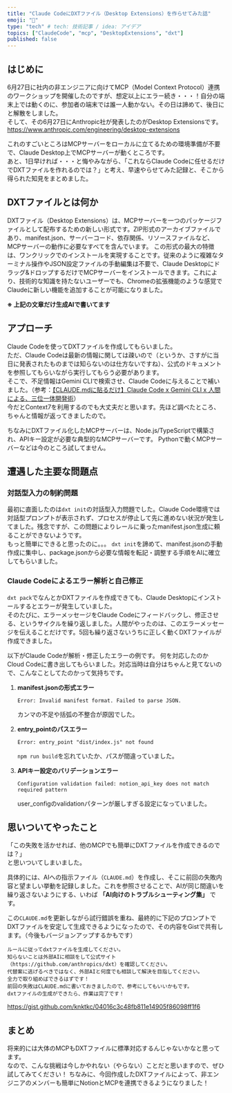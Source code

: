 ```yaml
---
title: "Claude CodeにDXTファイル（Desktop Extensions）を作らせてみた話"
emoji: "🤖"
type: "tech" # tech: 技術記事 / idea: アイデア
topics: ["ClaudeCode", "mcp", "DesktopExtensions", "dxt"]
published: false
---
```


## はじめに

6月27日に社内の非エンジニアに向けてMCP（Model Context Protocol）連携のワークショップを開催したのですが、想定以上にエラー続き・・・！自分の端末上では動くのに、参加者の端末では誰一人動かない。その日は諦めて、後日にと解散をしました。  
そして、その6月27日にAnthropic社が発表したのがDesktop Extensionsです。  
https://www.anthropic.com/engineering/desktop-extensions  

これのすごいところはMCPサーバーをローカルに立てるための環境準備が不要で、Claude Desktop上でMCPサーバーが動くところです。  
あと、1日早ければ・・・と悔やみながら、「これならClaude Codeに任せるだけでDXTファイルを作れるのでは？」と考え、早速やらせてみた記録と、そこから得られた知見をまとめました。

## DXTファイルとは何か

DXTファイル（Desktop Extensions）は、MCPサーバーを一つのパッケージファイルとして配布するための新しい形式です。ZIP形式のアーカイブファイルであり、manifest.json、サーバーコード、依存関係、リソースファイルなど、MCPサーバーの動作に必要なすべてを含んでいます。
この形式の最大の特徴は、ワンクリックでのインストールを実現することです。従来のように複雑なターミナル操作やJSON設定ファイルの手動編集は不要で、Claude Desktopにドラッグ&ドロップするだけでMCPサーバーをインストールできます。これにより、技術的な知識を持たないユーザーでも、Chromeの拡張機能のような感覚でClaudeに新しい機能を追加することが可能になりました。

**※ 上記の文章だけ生成AIで書いてます**

## アプローチ

Claude Codeを使ってDXTファイルを作成してもらいました。  
ただ、Claude Codeは最新の情報に関しては疎いので（というか、さすがに当日に発表されたものまでは知らないのは仕方ないですね）、公式のドキュメントを参照してもらいながら実行してもらう必要があります。  
そこで、不足情報はGemini CLIで検索させ、Claude Codeに与えることで補いました。（参考：[【CLAUDE.mdに貼るだけ】Claude Code x Gemini CLI x 人間による、三位一体開発術](https://zenn.dev/tksfjt1024/articles/5e88385bfb69fd)）  
今だとContext7を利用するのでも大丈夫だと思います。先ほど調べたところ、ちゃんと情報が返ってきましたので。

ちなみにDXTファイル化したMCPサーバーは、Node.js/TypeScriptで構築され、APIキー設定が必要な典型的なMCPサーバーです。
Pythonで動くMCPサーバーなどは今のところ試してません。  

## 遭遇した主要な問題点

### 対話型入力の制約問題

最初に直面したのは`dxt init`の対話型入力問題でした。Claude Code環境では対話型プロンプトが表示されず、プロセスが停止して先に進めない状況が発生してました。残念ですが、この問題によりレールに乗ったmanifest.json生成に頼ることができないようです。  
もっと簡単にできると思ったのに。。。
`dxt init`を諦めて、manifest.jsonの手動作成に集中し、package.jsonから必要な情報を転記・調整する手順をAIに確立してもらいました。

### Claude Codeによるエラー解析と自己修正

`dxt pack`でなんとかDXTファイルを作成できても、Claude Desktopにインストールするとエラーが発生していました。  
そのたびに、エラーメッセージをClaude Codeにフィードバックし、修正させる、というサイクルを繰り返しました。人間がやったのは、このエラーメッセージを伝えることだけです。5回も繰り返さないうちに正しく動くDXTファイルが作成できました。

以下がClaude Codeが解析・修正したエラーの例です。
何を対応したのかCloud Codeに書き出してもらいました。対応当時は自分はちゃんと見てないので、こんなことしてたのかって気持ちです。

1. **manifest.jsonの形式エラー**
   ```
   Error: Invalid manifest format. Failed to parse JSON.
   ```
   カンマの不足や括弧の不整合が原因でした。

2. **entry_pointのパスエラー**
   ```
   Error: entry_point "dist/index.js" not found
   ```
   `npm run build`を忘れていたか、パスが間違っていました。

3. **APIキー設定のバリデーションエラー**
   ```
   Configuration validation failed: notion_api_key does not match required pattern
   ```
   user_configのvalidationパターンが厳しすぎる設定になっていました。

## 思いついてやったこと

「この失敗を活かせれば、他のMCPでも簡単にDXTファイルを作成できるのでは？」  
と思いついてしまいました。

具体的には、AIへの指示ファイル（`CLAUDE.md`）を作成し、そこに前回の失敗内容と望ましい挙動を記録しました。これを参照させることで、AIが同じ間違いを繰り返さないようにする、いわば **「AI向けのトラブルシューティング集」** です。

この`CLAUDE.md`を更新しながら試行錯誤を重ね、最終的に下記のプロンプトでDXTファイルを安定して生成できるようになったので、その内容をGistで共有します。（今後もバージョンアップするかもです）

```
ルールに従ってdxtファイルを生成してください。
知らないことは外部AIに相談をして公式サイト（https://github.com/anthropics/dxt）を確認してください。
代替案に逃げるべきではなく、外部AIと何度でも相談して解決を目指してください。
全力で取り組めばできるはずです！
前回の失敗はCLAUDE.mdに書いておきましたので、参考にしてもいいかもです。
dxtファイルの生成ができたら、作業は完了です！
```

https://gist.github.com/knktkc/04016c3c48fb811e14905f86098ff1f6

## まとめ

将来的には大体のMCPもDXTファイルに標準対応するんじゃないかなと思ってます。  
なので、こんな挑戦は今しかやれない（やらない）ことだと思いますので、ぜひ試してみてください！
ちなみに、今回作成したDXTファイルによって、非エンジニアのメンバーも簡単にNotionとMCPを連携できるようになりました！
